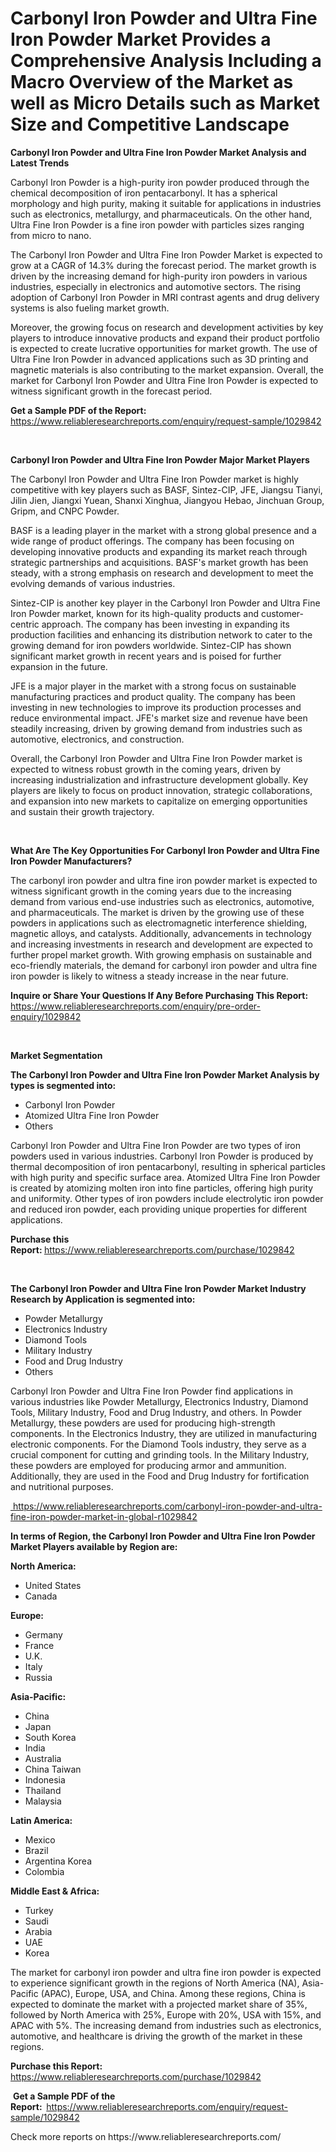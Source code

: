 <p><h1>Carbonyl Iron Powder and Ultra Fine Iron Powder Market Provides a Comprehensive Analysis Including a Macro Overview of the Market as well as Micro Details such as Market Size and Competitive Landscape</h1></p><p><strong>Carbonyl Iron Powder and Ultra Fine Iron Powder Market Analysis and Latest Trends</strong></p>
<p><p>Carbonyl Iron Powder is a high-purity iron powder produced through the chemical decomposition of iron pentacarbonyl. It has a spherical morphology and high purity, making it suitable for applications in industries such as electronics, metallurgy, and pharmaceuticals. On the other hand, Ultra Fine Iron Powder is a fine iron powder with particles sizes ranging from micro to nano.</p><p>The Carbonyl Iron Powder and Ultra Fine Iron Powder Market is expected to grow at a CAGR of 14.3% during the forecast period. The market growth is driven by the increasing demand for high-purity iron powders in various industries, especially in electronics and automotive sectors. The rising adoption of Carbonyl Iron Powder in MRI contrast agents and drug delivery systems is also fueling market growth.</p><p>Moreover, the growing focus on research and development activities by key players to introduce innovative products and expand their product portfolio is expected to create lucrative opportunities for market growth. The use of Ultra Fine Iron Powder in advanced applications such as 3D printing and magnetic materials is also contributing to the market expansion. Overall, the market for Carbonyl Iron Powder and Ultra Fine Iron Powder is expected to witness significant growth in the forecast period.</p></p>
<p><strong>Get a Sample PDF of the Report:&nbsp;</strong> <a href="https://www.reliableresearchreports.com/enquiry/request-sample/1029842">https://www.reliableresearchreports.com/enquiry/request-sample/1029842</a></p>
<p>&nbsp;</p>
<p><strong>Carbonyl Iron Powder and Ultra Fine Iron Powder Major Market Players</strong></p>
<p><p>The Carbonyl Iron Powder and Ultra Fine Iron Powder market is highly competitive with key players such as BASF, Sintez-CIP, JFE, Jiangsu Tianyi, Jilin Jien, Jiangxi Yuean, Shanxi Xinghua, Jiangyou Hebao, Jinchuan Group, Gripm, and CNPC Powder.</p><p>BASF is a leading player in the market with a strong global presence and a wide range of product offerings. The company has been focusing on developing innovative products and expanding its market reach through strategic partnerships and acquisitions. BASF's market growth has been steady, with a strong emphasis on research and development to meet the evolving demands of various industries.</p><p>Sintez-CIP is another key player in the Carbonyl Iron Powder and Ultra Fine Iron Powder market, known for its high-quality products and customer-centric approach. The company has been investing in expanding its production facilities and enhancing its distribution network to cater to the growing demand for iron powders worldwide. Sintez-CIP has shown significant market growth in recent years and is poised for further expansion in the future.</p><p>JFE is a major player in the market with a strong focus on sustainable manufacturing practices and product quality. The company has been investing in new technologies to improve its production processes and reduce environmental impact. JFE's market size and revenue have been steadily increasing, driven by growing demand from industries such as automotive, electronics, and construction.</p><p>Overall, the Carbonyl Iron Powder and Ultra Fine Iron Powder market is expected to witness robust growth in the coming years, driven by increasing industrialization and infrastructure development globally. Key players are likely to focus on product innovation, strategic collaborations, and expansion into new markets to capitalize on emerging opportunities and sustain their growth trajectory.</p></p>
<p>&nbsp;</p>
<p><strong>What Are The Key Opportunities For Carbonyl Iron Powder and Ultra Fine Iron Powder Manufacturers?</strong></p>
<p><p>The carbonyl iron powder and ultra fine iron powder market is expected to witness significant growth in the coming years due to the increasing demand from various end-use industries such as electronics, automotive, and pharmaceuticals. The market is driven by the growing use of these powders in applications such as electromagnetic interference shielding, magnetic alloys, and catalysts. Additionally, advancements in technology and increasing investments in research and development are expected to further propel market growth. With growing emphasis on sustainable and eco-friendly materials, the demand for carbonyl iron powder and ultra fine iron powder is likely to witness a steady increase in the near future.</p></p>
<p><strong>Inquire or Share Your Questions If Any Before Purchasing This Report:</strong> <a href="https://www.reliableresearchreports.com/enquiry/pre-order-enquiry/1029842">https://www.reliableresearchreports.com/enquiry/pre-order-enquiry/1029842</a></p>
<p>&nbsp;</p>
<p><strong>Market Segmentation</strong></p>
<p><strong>The Carbonyl Iron Powder and Ultra Fine Iron Powder Market Analysis by types is segmented into:</strong></p>
<p><ul><li>Carbonyl Iron Powder</li><li>Atomized Ultra Fine Iron Powder</li><li>Others</li></ul></p>
<p><p>Carbonyl Iron Powder and Ultra Fine Iron Powder are two types of iron powders used in various industries. Carbonyl Iron Powder is produced by thermal decomposition of iron pentacarbonyl, resulting in spherical particles with high purity and specific surface area. Atomized Ultra Fine Iron Powder is created by atomizing molten iron into fine particles, offering high purity and uniformity. Other types of iron powders include electrolytic iron powder and reduced iron powder, each providing unique properties for different applications.</p></p>
<p><strong>Purchase this Report:&nbsp;</strong><a href="https://www.reliableresearchreports.com/purchase/1029842">https://www.reliableresearchreports.com/purchase/1029842</a></p>
<p>&nbsp;</p>
<p><strong>The Carbonyl Iron Powder and Ultra Fine Iron Powder Market Industry Research by Application is segmented into:</strong></p>
<p><ul><li>Powder Metallurgy</li><li>Electronics Industry</li><li>Diamond Tools</li><li>Military Industry</li><li>Food and Drug Industry</li><li>Others</li></ul></p>
<p><p>Carbonyl Iron Powder and Ultra Fine Iron Powder find applications in various industries like Powder Metallurgy, Electronics Industry, Diamond Tools, Military Industry, Food and Drug Industry, and others. In Powder Metallurgy, these powders are used for producing high-strength components. In the Electronics Industry, they are utilized in manufacturing electronic components. For the Diamond Tools industry, they serve as a crucial component for cutting and grinding tools. In the Military Industry, these powders are employed for producing armor and ammunition. Additionally, they are used in the Food and Drug Industry for fortification and nutritional purposes.</p></p>
<p><a href="https://www.reliableresearchreports.com/carbonyl-iron-powder-and-ultra-fine-iron-powder-market-in-global-r1029842">&nbsp;https://www.reliableresearchreports.com/carbonyl-iron-powder-and-ultra-fine-iron-powder-market-in-global-r1029842</a></p>
<p><strong>In terms of Region, the Carbonyl Iron Powder and Ultra Fine Iron Powder Market Players available by Region are:</strong></p>
<p>
    <p> <strong> North America: </strong>
        <ul>
            <li>United States</li>
            <li>Canada</li>
        </ul>
        </p> 
    <p> <strong> Europe: </strong>
        <ul>
            <li>Germany</li>
            <li>France</li>
            <li>U.K.</li>
            <li>Italy</li>
            <li>Russia</li>
        </ul>
        </p> 
    <p> <strong> Asia-Pacific: </strong>
        <ul>
            <li>China</li>
            <li>Japan</li>
            <li>South Korea</li>
            <li>India</li>
            <li>Australia</li>
            <li>China Taiwan</li>
            <li>Indonesia</li>
            <li>Thailand</li>
            <li>Malaysia</li>
        </ul>
        </p> 
    <p> <strong> Latin America: </strong>
        <ul>
            <li>Mexico</li>
            <li>Brazil</li>
            <li>Argentina Korea</li>
            <li>Colombia</li>
        </ul>
        </p> 
    <p> <strong> Middle East & Africa: </strong>
        <ul>
            <li>Turkey</li>
            <li>Saudi</li>
            <li>Arabia</li>
            <li>UAE</li>
            <li>Korea</li>
        </ul>
    </p>
    </p>
<p><p>The market for carbonyl iron powder and ultra fine iron powder is expected to experience significant growth in the regions of North America (NA), Asia-Pacific (APAC), Europe, USA, and China. Among these regions, China is expected to dominate the market with a projected market share of 35%, followed by North America with 25%, Europe with 20%, USA with 15%, and APAC with 5%. The increasing demand from industries such as electronics, automotive, and healthcare is driving the growth of the market in these regions.</p></p>
<p><strong>Purchase this Report: </strong><a href="https://www.reliableresearchreports.com/purchase/1029842">https://www.reliableresearchreports.com/purchase/1029842</a></p>
<p>&nbsp;<strong>Get a Sample PDF of the Report:&nbsp;&nbsp;</strong><a href="https://www.reliableresearchreports.com/enquiry/request-sample/1029842">https://www.reliableresearchreports.com/enquiry/request-sample/1029842</a></p>
<p><strong></strong></p>
<p>Check more reports on https://www.reliableresearchreports.com/</p>